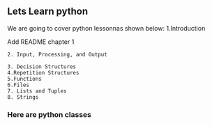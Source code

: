 ## Lets Learn python


We are going to cover python lessonnas shown below:
  1.Introduction
	
Add README chapter 1
	
	2. Input, Processing, and Output
 
	3. Decision Structures
	4.Repetition Structures
	5.Functions
	6.Files
	7. Lists and Tuples
	8. Strings

### Here are python classes 
